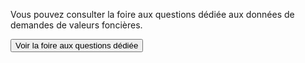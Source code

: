 Vous pouvez consulter la foire aux questions dédiée aux données de demandes de valeurs foncières.

<button href="https://explore.data.gouv.fr/immobilier?onglet=faq&filtre=tous&lat=46.30000&lng=2.00000&zoom=4.80">Voir la foire aux questions dédiée</button>